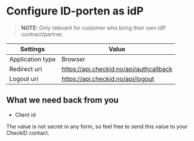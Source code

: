 # Configure ID-porten as idP

> **NOTE:**
> Only relevant for customer who bring their own idP contract/partner.

| Settings | Value |
|-|-|
| Application type | Browser |
| Redirect uri | <https://api.checkid.no/api/authcallback> |
| Logout uri | <https://api.checkid.no/api/logout> |

## What we need back from you

- Client id

The value is not secret in any form, so feel free to send this value to your CheckID contact.
